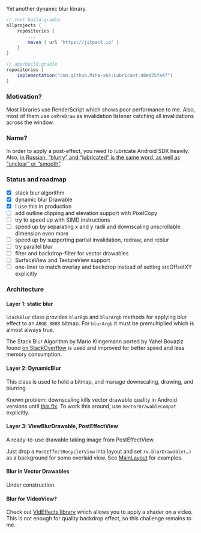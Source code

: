 
Yet another dynamic blur library.

```gradle
// root build.gradle
allprojects {
    repositories {
        ...
        maven { url 'https://jitpack.io' }
    }
}

// app/build.gradle
repositories {
    implementation("com.github.Miha-x64:Lubricant:48ed35fa47")
}
```

### Motivation?

Most libraries use RenderScript which shows poor performance to me. Also, most of them use `onPreDraw` as invalidation listener catching all invalidations across the window.


### Name?

In order to apply a post-effect, you need to lubricate Android SDK heavily. Also, [in Russian, “blurry” and “lubricated” is the same word, as well as “unclear” or “smooth”](https://www.multitran.com/m.exe?s=%D1%81%D0%BC%D0%B0%D0%B7%D0%B0%D0%BD%D0%BD%D1%8B%D0%B9&l1=2&l2=1).

### Status and roadmap

- [x] stack blur algorithm
- [x] dynamic blur Drawable
- [x] I use this in production
- [ ] add outline clipping and elevation support with PixelCopy
- [ ] try to speed up with SIMD instructions
- [ ] speed up by separating x and y radii and downscaling unscrollable dimension even more
- [ ] speed up by supporting partial invalidation, redraw, and reblur
- [ ] try parallel blur
- [ ] filter and backdrop-filter for vector drawables
- [ ] SurfaceView and TextureView support
- [ ] one-liner to match overlay and backdrop instead of setting srcOffsetXY explicitly

### Architecture

#### Layer 1: static blur

`StackBlur` class provides `blurRgb` and `blurArgb` methods for applying blur effect to an `ARGB_8888` bitmap. For `blurArgb` it must be premultiplied which is almost always true.

The Stack Blur Algorithm by Mario Klingemann ported by Yahel Bouaziz found [on StackOverflow](https://stackoverflow.com/a/10028267/3050249) is used and improved for better speed and less memory consumption.

#### Layer 2: DynamicBlur

This class is used to hold a bitmap, and manage downscaling, drawing, and blurring.

Known problem: downscaling kills vector drawable quality in Android versions until [this fix](https://github.com/aosp-mirror/platform_frameworks_base/commit/35289f12d6cb0f0db67489876c805ad4a3cbd5f6).
To work this around, use `VectorDrawableCompat` explicitly.

#### Layer 3: ViewBlurDrawable, PostEffectView

A ready-to-use drawable taking image from PostEffectView.

Just drop a `PostEffectRecyclerView` into layout and set `rv.blurDrawable(…)` as a background for some overlaid view. See [MainLayout](app/src/main/java/net/aquadc/lubricant/demo/MainLayout.kt) for examples.


#### Blur in Vector Drawables

Under construction.

#### Blur for VideoView?

Check out [VidEffects library](https://github.com/krazykira/VidEffects/) which allows you to apply a shader on a video. This is not enough for quality backdrop effect, so this challenge remains to me.